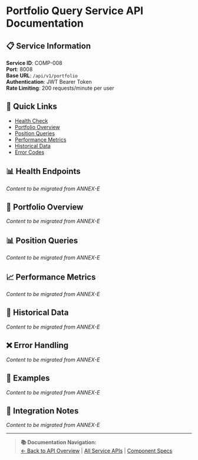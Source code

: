 # Portfolio Query Service API Documentation

## 📋 Service Information

**Service ID**: COMP-008  
**Port**: 8008  
**Base URL**: `/api/v1/portfolio`  
**Authentication**: JWT Bearer Token  
**Rate Limiting**: 200 requests/minute per user

## 🔗 Quick Links
- [Health Check](#health-endpoints)
- [Portfolio Overview](#portfolio-overview)
- [Position Queries](#position-queries)
- [Performance Metrics](#performance-metrics)
- [Historical Data](#historical-data)
- [Error Codes](#error-handling)

## 📊 Health Endpoints

*Content to be migrated from ANNEX-E*

## 💼 Portfolio Overview

*Content to be migrated from ANNEX-E*

## 📊 Position Queries

*Content to be migrated from ANNEX-E*

## 📈 Performance Metrics

*Content to be migrated from ANNEX-E*

## 📅 Historical Data

*Content to be migrated from ANNEX-E*

## ❌ Error Handling

*Content to be migrated from ANNEX-E*

## 📖 Examples

*Content to be migrated from ANNEX-E*

## 🔄 Integration Notes

*Content to be migrated from ANNEX-E*

---

> **📚 Documentation Navigation:**  
> [← Back to API Overview](../ANNEX-E-API-OVERVIEW.md) | [All Service APIs](./) | [Component Specs](../../03-COMPONENT-SPECIFICATIONS.md)

